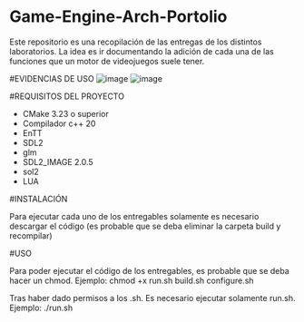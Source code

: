 # Game-Engine-Arch-Portolio
Este repositorio es una recopilación de las entregas de los distintos laboratorios.
La idea es ir documentando la adición de cada una de las funciones que un motor de videojuegos suele tener. 

#EVIDENCIAS DE USO
![image](https://github.com/zombiewafle/Game-Engine-Arch-Portolio/assets/40800436/73aa401f-8030-4607-967d-2f8eafd8461b)
![image](https://github.com/zombiewafle/Game-Engine-Arch-Portolio/assets/40800436/964d048f-fb19-4b2d-95d8-700c04c5268c)

#REQUISITOS DEL PROYECTO
- CMake 3.23 o superior
- Compilador c++ 20
- EnTT
- SDL2
- glm
- SDL2_IMAGE 2.0.5
- sol2
- LUA

#INSTALACIÓN 

Para ejecutar cada uno de los entregables solamente es necesario descargar el código (es probable que se deba eliminar la carpeta build y recompilar)

#USO

Para poder ejecutar el código de los entregables, es probable que se deba hacer un chmod. Ejemplo:
 chmod +x run.sh build.sh configure.sh
 
Tras haber dado permisos a los .sh. Es necesario ejecutar solamente run.sh. Ejemplo:
./run.sh
